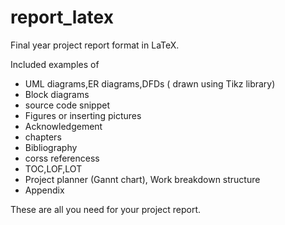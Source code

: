 report_latex
============

Final year project report format in LaTeX.

Included examples of
* UML diagrams,ER diagrams,DFDs ( drawn using Tikz library)  
* Block diagrams  
* source code snippet  
* Figures or inserting pictures  
* Acknowledgement  
* chapters  
* Bibliography  
* corss referencess  
* TOC,LOF,LOT  
* Project planner (Gannt chart), Work breakdown structure  
* Appendix  
  
These are all you need for your project report.

